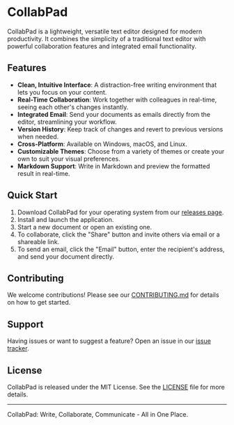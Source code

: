 # CollabPad

CollabPad is a lightweight, versatile text editor designed for modern productivity. It combines the simplicity of a traditional text editor with powerful collaboration features and integrated email functionality.

## Features

- **Clean, Intuitive Interface**: A distraction-free writing environment that lets you focus on your content.
- **Real-Time Collaboration**: Work together with colleagues in real-time, seeing each other's changes instantly.
- **Integrated Email**: Send your documents as emails directly from the editor, streamlining your workflow.
- **Version History**: Keep track of changes and revert to previous versions when needed.
- **Cross-Platform**: Available on Windows, macOS, and Linux.
- **Customizable Themes**: Choose from a variety of themes or create your own to suit your visual preferences.
- **Markdown Support**: Write in Markdown and preview the formatted result in real-time.

## Quick Start

1. Download CollabPad for your operating system from our [releases page](link-to-releases).
2. Install and launch the application.
3. Start a new document or open an existing one.
4. To collaborate, click the "Share" button and invite others via email or a shareable link.
5. To send an email, click the "Email" button, enter the recipient's address, and send your document directly.

## Contributing

We welcome contributions! Please see our [CONTRIBUTING.md](link-to-contributing) for details on how to get started.

## Support

Having issues or want to suggest a feature? Open an issue in our [issue tracker](link-to-issues).

## License

CollabPad is released under the MIT License. See the [LICENSE](link-to-license) file for more details.

---

CollabPad: Write, Collaborate, Communicate - All in One Place.
